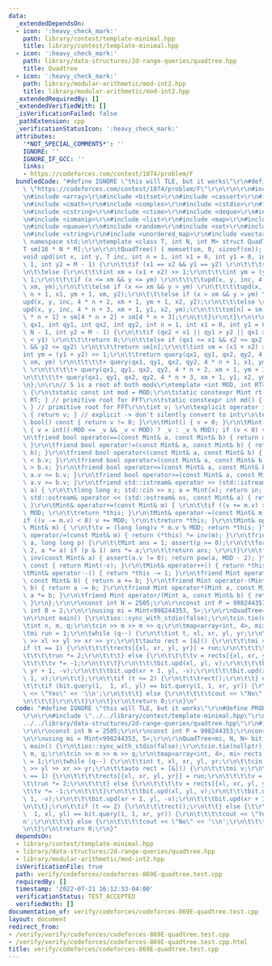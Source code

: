 ```yaml
---
data:
  _extendedDependsOn:
  - icon: ':heavy_check_mark:'
    path: library/contest/template-minimal.hpp
    title: library/contest/template-minimal.hpp
  - icon: ':heavy_check_mark:'
    path: library/data-structures/2d-range-queries/quadtree.hpp
    title: Quadtree
  - icon: ':heavy_check_mark:'
    path: library/modular-arithmetic/mod-int2.hpp
    title: library/modular-arithmetic/mod-int2.hpp
  _extendedRequiredBy: []
  _extendedVerifiedWith: []
  _isVerificationFailed: false
  _pathExtension: cpp
  _verificationStatusIcon: ':heavy_check_mark:'
  attributes:
    '*NOT_SPECIAL_COMMENTS*': ''
    IGNORE: ''
    IGNORE_IF_GCC: ''
    links:
    - https://codeforces.com/contest/1074/problem/F
  bundledCode: "#define IGNORE \"this will TLE, but it works\"\r\n#define PROBLEM\
    \ \"https://codeforces.com/contest/1074/problem/F\"\r\n\r\n\r\n#include <algorithm>\r\
    \n#include <array>\r\n#include <bitset>\r\n#include <cassert>\r\n#include <chrono>\r\
    \n#include <cmath>\r\n#include <complex>\r\n#include <cstdio>\r\n#include <cstdlib>\r\
    \n#include <cstring>\r\n#include <ctime>\r\n#include <deque>\r\n#include <iostream>\r\
    \n#include <iomanip>\r\n#include <list>\r\n#include <map>\r\n#include <numeric>\r\
    \n#include <queue>\r\n#include <random>\r\n#include <set>\r\n#include <stack>\r\
    \n#include <string>\r\n#include <unordered_map>\r\n#include <vector>\r\n\r\nusing\
    \ namespace std;\n\r\ntemplate <class T, int N, int M> struct QuadTree {\r\n\t\
    T sm[16 * N * M];\r\n\r\n\tQuadTree() { memset(sm, 0, sizeof(sm)); }\r\n\r\n\t\
    void upd(int x, int y, T inc, int n = 1, int x1 = 0, int y1 = 0, int x2 = N -\
    \ 1, int y2 = M - 1) {\r\n\t\tif (x1 == x2 && y1 == y2) \r\n\t\t\tsm[n] += inc;\r\
    \n\t\telse {\r\n\t\t\tint xm = (x1 + x2) >> 1;\r\n\t\t\tint ym = (y1 + y2) >>\
    \ 1;\r\n\t\t\tif (x <= xm && y <= ym) \r\n\t\t\t\tupd(x, y, inc, 4 * n, x1, y1,\
    \ xm, ym);\r\n\t\t\telse if (x <= xm && y > ym) \r\n\t\t\t\tupd(x, y, inc, 4 *\
    \ n + 1, x1, ym + 1, xm, y2);\r\n\t\t\telse if (x > xm && y > ym) \r\n\t\t\t\t\
    upd(x, y, inc, 4 * n + 2, xm + 1, ym + 1, x2, y2);\r\n\t\t\telse \r\n\t\t\t\t\
    upd(x, y, inc, 4 * n + 3, xm + 1, y1, x2, ym);\r\n\t\t\tsm[n] = sm[4 * n] + sm[4\
    \ * n + 1] + sm[4 * n + 2] + sm[4 * n + 3];\r\n\t\t}\r\n\t}\r\n\r\n\tT query(int\
    \ qx1, int qy1, int qx2, int qy2, int n = 1, int x1 = 0, int y1 = 0, int x2 =\
    \ N - 1, int y2 = M - 1) {\r\n\t\tif (qx2 < x1 || qy1 > y2 || qx1 > x2 || qy2\
    \ < y1) \r\n\t\t\treturn 0;\r\n\t\telse if (qx1 <= x1 && x2 <= qx2 && qy1 <= y1\
    \ && y2 <= qy2) \r\n\t\t\treturn sm[n];\r\n\t\tint xm = (x1 + x2) >> 1;\r\n\t\t\
    int ym = (y1 + y2) >> 1;\r\n\t\treturn query(qx1, qy1, qx2, qy2, 4 * n, x1, y1,\
    \ xm, ym) \r\n\t\t\t\t+ query(qx1, qy1, qx2, qy2, 4 * n + 1, x1, ym + 1, xm, y2)\
    \ \r\n\t\t\t\t+ query(qx1, qy1, qx2, qy2, 4 * n + 2, xm + 1, ym + 1, x2, y2) \r\
    \n\t\t\t\t+ query(qx1, qy1, qx2, qy2, 4 * n + 3, xm + 1, y1, x2, ym);\r\n\t}\r\
    \n};\n\r\n// 5 is a root of both mods\r\ntemplate <int MOD, int RT> struct Mint\
    \ {\r\n\tstatic const int mod = MOD;\r\n\tstatic constexpr Mint rt() { return\
    \ RT; } // primitive root for FFT\r\n\tstatic constexpr int md() { return MOD;\
    \ } // primitive root for FFT\r\n\tint v; \r\n\texplicit operator int() const\
    \ { return v; } // explicit -> don't silently convert to int\r\n\texplicit operator\
    \ bool() const { return v != 0; }\r\n\tMint() { v = 0; }\r\n\tMint(long long _v)\
    \ { v = int((-MOD <= _v && _v < MOD) ? _v : _v % MOD); if (v < 0) v += MOD; }\r\
    \n\tfriend bool operator==(const Mint& a, const Mint& b) { return a.v == b.v;\
    \ }\r\n\tfriend bool operator!=(const Mint& a, const Mint& b) { return !(a ==\
    \ b); }\r\n\tfriend bool operator<(const Mint& a, const Mint& b) { return a.v\
    \ < b.v; }\r\n\tfriend bool operator>(const Mint& a, const Mint& b) { return a.v\
    \ > b.v; }\r\n\tfriend bool operator<=(const Mint& a, const Mint& b) { return\
    \ a.v <= b.v; }\r\n\tfriend bool operator>=(const Mint& a, const Mint& b) { return\
    \ a.v >= b.v; }\r\n\tfriend std::istream& operator >> (std::istream& in, Mint&\
    \ a) { \r\n\t\tlong long x; std::cin >> x; a = Mint(x); return in; }\r\n\tfriend\
    \ std::ostream& operator << (std::ostream& os, const Mint& a) { return os << a.v;\
    \ }\r\n\tMint& operator+=(const Mint& m) { \r\n\t\tif ((v += m.v) >= MOD) v -=\
    \ MOD; \r\n\t\treturn *this; }\r\n\tMint& operator-=(const Mint& m) { \r\n\t\t\
    if ((v -= m.v) < 0) v += MOD; \r\n\t\treturn *this; }\r\n\tMint& operator*=(const\
    \ Mint& m) { \r\n\t\tv = (long long)v * m.v % MOD; return *this; }\r\n\tMint&\
    \ operator/=(const Mint& m) { return (*this) *= inv(m); }\r\n\tfriend Mint pow(Mint\
    \ a, long long p) {\r\n\t\tMint ans = 1; assert(p >= 0);\r\n\t\tfor (; p; p /=\
    \ 2, a *= a) if (p & 1) ans *= a;\r\n\t\treturn ans; \r\n\t}\r\n\tfriend Mint\
    \ inv(const Mint& a) { assert(a.v != 0); return pow(a, MOD - 2); }\r\n\tMint operator-()\
    \ const { return Mint(-v); }\r\n\tMint& operator++() { return *this += 1; }\r\n\
    \tMint& operator--() { return *this -= 1; }\r\n\tfriend Mint operator+(Mint a,\
    \ const Mint& b) { return a += b; }\r\n\tfriend Mint operator-(Mint a, const Mint&\
    \ b) { return a -= b; }\r\n\tfriend Mint operator*(Mint a, const Mint& b) { return\
    \ a *= b; }\r\n\tfriend Mint operator/(Mint a, const Mint& b) { return a /= b;\
    \ }\r\n};\r\n\r\nconst int N = 2505;\r\n\r\nconst int P = 998244353;\r\nconst\
    \ int B = 2;\r\n\r\nusing mi = Mint<998244353, 5>;\r\n\r\nQuadTree<mi, N, N> bit;\r\
    \n\r\nint main() {\r\n\tios::sync_with_stdio(false);\r\n\tcin.tie(nullptr);\r\n\
    \tint n, m, q;\r\n\tcin >> m >> m >> q;\r\n\tmap<array<int, 4>, mi> rects;\r\n\
    \tmi run = 1;\r\n\twhile (q--) {\r\n\t\tint t, xl, xr, yl, yr;\r\n\t\tcin >> t\
    \ >> xl >> yl >> xr >> yr;\r\n\t\tauto rect = [&]() {\r\n\t\t\tmi v;\r\n\t\t\t\
    if (t == 1) {\r\n\t\t\t\trects[{xl, xr, yl, yr}] = run;\r\n\t\t\t\tv = run;\r\n\
    \t\t\t\trun *= 2;\r\n\t\t\t} else {\r\n\t\t\t\tv = rects[{xl, xr, yl, yr}];\r\n\
    \t\t\t\tv *= -1;\r\n\t\t\t}\r\n\t\t\tbit.upd(xl, yl, v);\r\n\t\t\tbit.upd(xl,\
    \ yr + 1, -v);\r\n\t\t\tbit.upd(xr + 1, yl, -v);\r\n\t\t\tbit.upd(xr + 1, yr +\
    \ 1, v);\r\n\t\t};\r\n\t\tif (t <= 2) {\r\n\t\t\trect();\r\n\t\t} else {\t\r\n\
    \t\t\tif (bit.query(1,  1, xl, yl) == bit.query(1, 1, xr, yr)) {\r\n\t\t\t\tcout\
    \ << \"Yes\" << '\\n';\r\n\t\t\t} else {\r\n\t\t\t\tcout << \"No\" << '\\n';\r\
    \n\t\t\t}\r\n\t\t}\r\n\t}\r\n\treturn 0;\r\n}\n"
  code: "#define IGNORE \"this will TLE, but it works\"\r\n#define PROBLEM \"https://codeforces.com/contest/1074/problem/F\"\
    \r\n\r\n#include \"../../library/contest/template-minimal.hpp\"\r\n#include \"\
    ../../library/data-structures/2d-range-queries/quadtree.hpp\"\r\n#include \"../../library/modular-arithmetic/mod-int2.hpp\"\
    \r\n\r\nconst int N = 2505;\r\n\r\nconst int P = 998244353;\r\nconst int B = 2;\r\
    \n\r\nusing mi = Mint<998244353, 5>;\r\n\r\nQuadTree<mi, N, N> bit;\r\n\r\nint\
    \ main() {\r\n\tios::sync_with_stdio(false);\r\n\tcin.tie(nullptr);\r\n\tint n,\
    \ m, q;\r\n\tcin >> m >> m >> q;\r\n\tmap<array<int, 4>, mi> rects;\r\n\tmi run\
    \ = 1;\r\n\twhile (q--) {\r\n\t\tint t, xl, xr, yl, yr;\r\n\t\tcin >> t >> xl\
    \ >> yl >> xr >> yr;\r\n\t\tauto rect = [&]() {\r\n\t\t\tmi v;\r\n\t\t\tif (t\
    \ == 1) {\r\n\t\t\t\trects[{xl, xr, yl, yr}] = run;\r\n\t\t\t\tv = run;\r\n\t\t\
    \t\trun *= 2;\r\n\t\t\t} else {\r\n\t\t\t\tv = rects[{xl, xr, yl, yr}];\r\n\t\t\
    \t\tv *= -1;\r\n\t\t\t}\r\n\t\t\tbit.upd(xl, yl, v);\r\n\t\t\tbit.upd(xl, yr +\
    \ 1, -v);\r\n\t\t\tbit.upd(xr + 1, yl, -v);\r\n\t\t\tbit.upd(xr + 1, yr + 1, v);\r\
    \n\t\t};\r\n\t\tif (t <= 2) {\r\n\t\t\trect();\r\n\t\t} else {\t\r\n\t\t\tif (bit.query(1,\
    \  1, xl, yl) == bit.query(1, 1, xr, yr)) {\r\n\t\t\t\tcout << \"Yes\" << '\\\
    n';\r\n\t\t\t} else {\r\n\t\t\t\tcout << \"No\" << '\\n';\r\n\t\t\t}\r\n\t\t}\r\
    \n\t}\r\n\treturn 0;\r\n}"
  dependsOn:
  - library/contest/template-minimal.hpp
  - library/data-structures/2d-range-queries/quadtree.hpp
  - library/modular-arithmetic/mod-int2.hpp
  isVerificationFile: true
  path: verify/codeforces/codeforces-869E-quadtree.test.cpp
  requiredBy: []
  timestamp: '2022-07-21 16:12:33-04:00'
  verificationStatus: TEST_ACCEPTED
  verifiedWith: []
documentation_of: verify/codeforces/codeforces-869E-quadtree.test.cpp
layout: document
redirect_from:
- /verify/verify/codeforces/codeforces-869E-quadtree.test.cpp
- /verify/verify/codeforces/codeforces-869E-quadtree.test.cpp.html
title: verify/codeforces/codeforces-869E-quadtree.test.cpp
---
```

